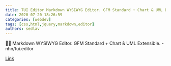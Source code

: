 ```yaml
---
title: TUI Editor Markdown WYSIWYG Editor. GFM Standard + Chart & UML Extensible.
date: 2020-07-20 18:26:59
categories: [webdev]
tags: [css,html,jquery,markdown,editor]
authors: sedlav
---
```


🍞📝 Markdown WYSIWYG Editor. GFM Standard + Chart & UML Extensible. - nhn/tui.editor

[Link](https://github.com/nhn/tui.editor)
